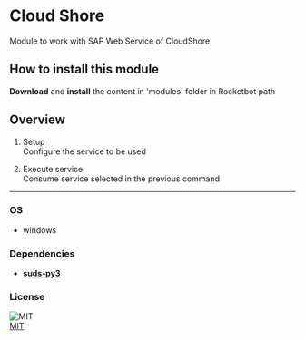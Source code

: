 



# Cloud Shore
  
Module to work with SAP Web Service of CloudShore  

## How to install this module
  
__Download__ and __install__ the content in 'modules' folder in Rocketbot path  



## Overview


1. Setup  
Configure the service to be used

2. Execute service  
Consume service selected in the previous command  




----
### OS

- windows

### Dependencies
- [**suds-py3**](https://pypi.org/project/suds-py3/)
### License
  
![MIT](https://camo.githubusercontent.com/107590fac8cbd65071396bb4d04040f76cde5bde/687474703a2f2f696d672e736869656c64732e696f2f3a6c6963656e73652d6d69742d626c75652e7376673f7374796c653d666c61742d737175617265)  
[MIT](http://opensource.org/licenses/mit-license.ph)
